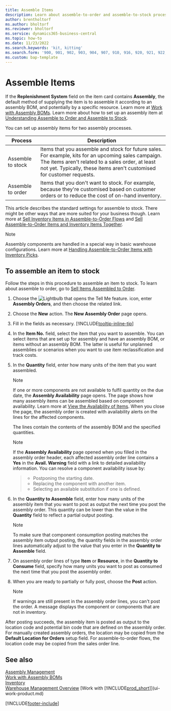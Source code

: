 ```yaml
---
title: Assemble Items
description: Learn about assemble-to-order and assemble-to-stock processes in Business Central.
author: brentholtorf
ms.author: bholtorf
ms.reviewer: bholtorf
ms.service: dynamics365-business-central
ms.topic: how-to
ms.date: 11/23/2022
ms.search.keywords: 'kit, kitting'
ms.search.form: '900, 901, 902, 903, 904, 907, 910, 916, 920, 921, 922, 923, 940, 941, 942, 930, 931, 932, 914, 915, 905'
ms.custom: bap-template
---
```

# Assemble Items

If the **Replenishment System** field on the item card contains **Assembly**, the default method of supplying the item is to assemble it according to an assembly BOM, and potentially by a specific resource. Learn more at [Work with Assembly BOMs](assembly-how-work-assembly-boms.md). Learn more about how to set up an assembly item at [Understanding Assemble to Order and Assemble to Stock](assembly-assemble-to-order-or-assemble-to-stock.md).

You can set up assembly items for two assembly processes.

|Process  |Description  |
|---------|---------|
|Assemble to stock     | Items that you assemble and stock for future sales. For example, kits for an upcoming sales campaign. The items aren't related to a sales order, at least not yet. Typically, these items aren't customised for customer requests.        |
|Assemble to order     | Items that you don't want to stock. For example, because they're customised based on customer orders or to reduce the cost of on-hand inventory. |
  
This article describes the standard settings for assemble to stock. There might be other ways that are more suited for your business though. Learn more at [Sell Inventory Items in Assemble-to-Order Flows](assembly-how-to-sell-assemble-to-order-items-and-inventory-items-together.md) and [Sell Assemble-to-Order Items and Inventory Items Together](assembly-how-to-sell-assemble-to-order-items-and-inventory-items-together.md).

> [!NOTE]  
> Assembly components are handled in a special way in basic warehouse configurations. Learn more at [Handling Assemble-to-Order Items with Inventory Picks](warehouse-how-to-pick-items-with-inventory-picks.md#handling-assemble-to-order-items-with-inventory-picks).

## To assemble an item to stock

Follow the steps in this procedure to assemble an item to stock. To learn about assemble to order, go to [Sell Items Assembled to Order](assembly-how-to-sell-items-assembled-to-order.md).

1. Choose the ![Lightbulb that opens the Tell Me feature.](media/ui-search/search_small.png "Tell me what you want to do") icon, enter **Assembly Orders**, and then choose the related link.  
2. Choose the **New** action. The **New Assembly Order** page opens.  
3. Fill in the fields as necessary. [!INCLUDE[tooltip-inline-tip](includes/tooltip-inline-tip_md.md)]
4. In the **Item No.** field, select the item that you want to assemble. You can select items that are set up for assembly and have an assembly BOM, or items without an assembly BOM. The latter is useful for unplanned assemblies or scenarios when you want to use item reclassification and track costs.  
5. In the **Quantity** field, enter how many units of the item that you want assembled.  

    > [!NOTE]  
    >  If one or more components are not available to fulfil quantity on the due date, the **Assembly Availability** page opens. The page shows how many assembly items can be assembled based on component availability. Learn more at [View the Availability of Items](inventory-how-availability-overview.md). When you close the page, the assembly order is created with availability alerts on the lines for the affected components.  

    The lines contain the contents of the assembly BOM and the specified quantities.  

    > [!NOTE]  
    >  If the **Assembly Availability** page opened when you filled in the assembly order header, each affected assembly order line contains a **Yes** in the **Avail. Warning** field with a link to detailed availability information. <!--check whether this field help is useful For more information, see Check Availability.--> You can resolve a component availability issue by:

    > * Postponing the starting date.
    > * Replacing the component with another item.
    > * Selecting an available substitution if one is defined.  

6. In the **Quantity to Assemble** field, enter how many units of the assembly item that you want to post as output the next time you post the assembly order. This quantity can be lower than the value in the **Quantity** field to reflect a partial output posting.  

    > [!NOTE]  
    >  To make sure that component consumption posting matches the assembly item output posting, the quantity fields in the assembly order lines automatically adjust to the value that you enter in the **Quantity to Assemble** field.  
7. On assembly order lines of type **Item** or **Resource**, in the **Quantity to Consume** field, specify how many units you want to post as consumed the next time that you post the assembly order.
8. When you are ready to partially or fully post, choose the **Post** action.  

    > [!NOTE]  
    >  If warnings are still present in the assembly order lines, you can't post the order. A message displays the component or components that are not in inventory.  

After posting succeeds, the assembly item is posted as output to the location code and potential bin code that are defined on the assembly order. For manually created assembly orders, the location may be copied from the **Default Location for Orders** setup field. For assemble-to-order flows, the location code may be copied from the sales order line.  

## See also 

[Assembly Management](assembly-assemble-items.md)  
[Work with Assembly BOMs](assembly-how-work-assembly-boms.md)  
[Inventory](inventory-manage-inventory.md)  
[Warehouse Management Overview](design-details-warehouse-management.md)
[Work with [!INCLUDE[prod_short](includes/prod_short.md)]](ui-work-product.md)  

[!INCLUDE[footer-include](includes/footer-banner.md)]
